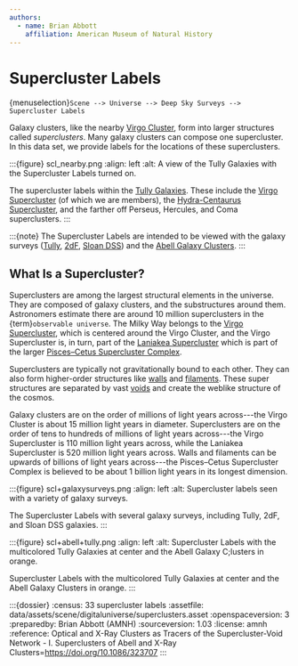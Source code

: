 ```yaml
---
authors:
  - name: Brian Abbott
    affiliation: American Museum of Natural History
---
```



# Supercluster Labels

{menuselection}`Scene --> Universe --> Deep Sky Surveys --> Supercluster Labels`


Galaxy clusters, like the nearby [Virgo Cluster](https://en.wikipedia.org/wiki/Virgo_Cluster), form into larger structures called _superclusters_. Many galaxy clusters can compose one supercluster. In this data set, we provide labels for the locations of these superclusters.


:::{figure} scl_nearby.png
:align: left
:alt: A view of the Tully Galaxies with the Supercluster Labels turned on.

The supercluster labels within the [Tully Galaxies](../../nearby-surveys/tully-galaxies/index). These include the [Virgo Supercluster](https://en.wikipedia.org/wiki/Virgo_Supercluster) (of which we are members), the [Hydra-Centaurus Supercluster](https://en.wikipedia.org/wiki/Hydra%E2%80%93Centaurus_Supercluster), and the farther off Perseus, Hercules, and Coma superclusters.
:::


:::{note}
The Supercluster Labels are intended to be viewed with the galaxy surveys ([Tully](../../nearby-surveys/tully-galaxies/index), [2dF](../2df-galaxies/index), [Sloan DSS](../sloan-galaxies/index)) and the [Abell Galaxy Clusters](../abell-galaxy-clusters/index).
:::


## What Is a Supercluster?

Superclusters are among the largest structural elements in the universe. They are composed of galaxy clusters, and the substructures around them. Astronomers estimate there are around 10 million superclusters in the {term}`observable universe`. The Milky Way belongs to the [Virgo Supercluster](https://en.wikipedia.org/wiki/Virgo_Supercluster), which is centered around the Virgo Cluster, and the Virgo Supercluster is, in turn, part of the [Laniakea Supercluster](https://en.wikipedia.org/wiki/Laniakea_Supercluster) which is part of the larger [Pisces–Cetus Supercluster Complex](https://en.wikipedia.org/wiki/Pisces%E2%80%93Cetus_Supercluster_Complex).

Superclusters are typically not gravitationally bound to each other. They can also form higher-order structures like [walls](https://en.wikipedia.org/wiki/Galaxy_filament#Galaxy_walls) and [filaments](https://en.wikipedia.org/wiki/Galaxy_filament). These super structures are separated by vast [voids](../../nearby-surveys/voids/index) and create the weblike structure of the cosmos.

Galaxy clusters are on the order of millions of light years across---the Virgo Cluster is about 15 million light years in diameter. Superclusters are on the order of tens to hundreds of millions of light years across---the Virgo Supercluster is 110 million light years across, while the Laniakea Supercluster is 520 million light years across. Walls and filaments can be upwards of billions of light years across---the Pisces–Cetus Supercluster Complex is believed to be about 1 billion light years in its longest dimension. 


:::{figure} scl+galaxysurveys.png
:align: left
:alt: Supercluster labels seen with a variety of galaxy surveys.

The Supercluster Labels with several galaxy surveys, including Tully, 2dF, and Sloan DSS galaxies.
:::


:::{figure} scl+abell+tully.png
:align: left
:alt: Supercluster Labels with the multicolored Tully Galaxies at center and the Abell Galaxy C;lusters in orange.

Supercluster Labels with the multicolored Tully Galaxies at center and the Abell Galaxy Clusters in orange.
:::




:::{dossier}
:census: 33 supercluster labels
:assetfile: data/assets/scene/digitaluniverse/superclusters.asset
:openspaceversion: 3
:preparedby: Brian Abbott (AMNH)
:sourceversion: 1.03
:license: amnh
:reference: Optical and X-Ray Clusters as Tracers of the Supercluster-Void Network - I. Superclusters of Abell and X-Ray Clusters=https://doi.org/10.1086/323707
:::
